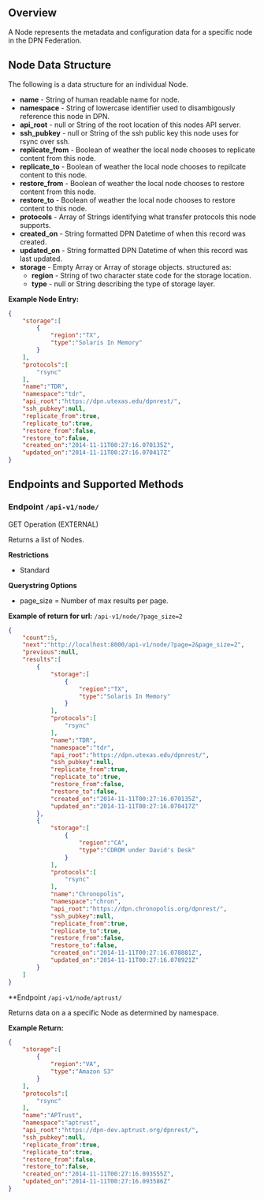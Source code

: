 ## Overview

A Node represents the metadata and configuration data for a specific node in the DPN Federation.

## Node Data Structure

The following is a data structure for an individual Node.
* **name** - String of human readable name for node.
* **namespace** - String of lowercase identifier used to disambigously reference this node in DPN.
* **api_root** - null or String of the root location of this nodes API server.
* **ssh_pubkey** - null or String of the ssh public key this node uses for rsync over ssh.
* **replicate_from** - Boolean of weather the local node chooses to replicate content from this node.
* **replicate_to** - Boolean of weather the local node chooses to repilcate content to this node.
* **restore_from** - Boolean of weather the local node chooses to restore content from this node.
* **restore_to** - Boolean of weather the local node chooses to restore content to this node.
* **protocols** - Array of Strings identifying what transfer protocols this node supports.
* **created_on** - String formatted DPN Datetime of when this record was created.
* **updated_on** - String formatted DPN Datetime of when this record was last updated.
* **storage** - Empty Array or Array of storage objects. structured as:
    * **region** - String of two character state code for the storage location.
    * **type** - null or String describing the type of storage layer.

**Example Node Entry:**
```json
{
    "storage":[
        {
            "region":"TX",
            "type":"Solaris In Memory"
        }
    ],
    "protocols":[
        "rsync"
    ],
    "name":"TDR",
    "namespace":"tdr",
    "api_root":"https://dpn.utexas.edu/dpnrest/",
    "ssh_pubkey":null,
    "replicate_from":true,
    "replicate_to":true,
    "restore_from":false,
    "restore_to":false,
    "created_on":"2014-11-11T00:27:16.070135Z",
    "updated_on":"2014-11-11T00:27:16.070417Z"
}
```

## Endpoints and Supported Methods

### Endpoint `/api-v1/node/`

GET Operation (EXTERNAL)

Returns a list of Nodes.

**Restrictions**
* Standard

**Querystring Options**
* page_size = Number of max results per page.

**Example of return for url:** `/api-v1/node/?page_size=2`
```json
{
    "count":5,
    "next":"http://localhost:8000/api-v1/node/?page=2&page_size=2",
    "previous":null,
    "results":[
        {
            "storage":[
                {
                    "region":"TX",
                    "type":"Solaris In Memory"
                }
            ],
            "protocols":[
                "rsync"
            ],
            "name":"TDR",
            "namespace":"tdr",
            "api_root":"https://dpn.utexas.edu/dpnrest/",
            "ssh_pubkey":null,
            "replicate_from":true,
            "replicate_to":true,
            "restore_from":false,
            "restore_to":false,
            "created_on":"2014-11-11T00:27:16.070135Z",
            "updated_on":"2014-11-11T00:27:16.070417Z"
        },
        {
            "storage":[
                {
                    "region":"CA",
                    "type":"CDROM under David's Desk"
                }
            ],
            "protocols":[
                "rsync"
            ],
            "name":"Chronopolis",
            "namespace":"chron",
            "api_root":"https://dpn.chronopolis.org/dpnrest/",
            "ssh_pubkey":null,
            "replicate_from":true,
            "replicate_to":true,
            "restore_from":false,
            "restore_to":false,
            "created_on":"2014-11-11T00:27:16.078881Z",
            "updated_on":"2014-11-11T00:27:16.078921Z"
        }
    ]
}
```

**Endpoint `/api-v1/node/aptrust/`

Returns data on a a specific Node as determined by namespace.

**Example Return:**
```json
{
    "storage":[
        {
            "region":"VA",
            "type":"Amazon S3"
        }
    ],
    "protocols":[
        "rsync"
    ],
    "name":"APTrust",
    "namespace":"aptrust",
    "api_root":"https://dpn-dev.aptrust.org/dpnrest/",
    "ssh_pubkey":null,
    "replicate_from":true,
    "replicate_to":true,
    "restore_from":false,
    "restore_to":false,
    "created_on":"2014-11-11T00:27:16.093555Z",
    "updated_on":"2014-11-11T00:27:16.093586Z"
}
```